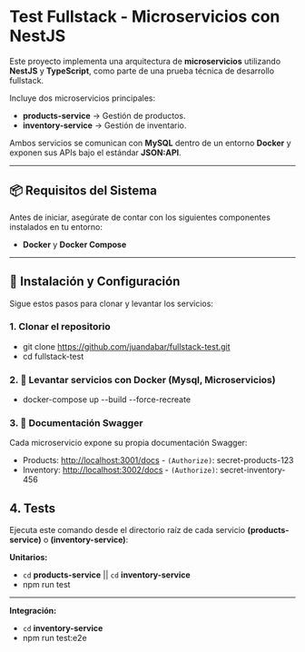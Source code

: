 # Test Fullstack - Microservicios con NestJS

Este proyecto implementa una arquitectura de **microservicios** utilizando **NestJS** y **TypeScript**, como parte de una prueba técnica de desarrollo fullstack.  

Incluye dos microservicios principales:  

- **products-service** → Gestión de productos.  
- **inventory-service** → Gestión de inventario.  

Ambos servicios se comunican con **MySQL** dentro de un entorno **Docker** y exponen sus APIs bajo el estándar **JSON:API**.

---

## 📦 Requisitos del Sistema

Antes de iniciar, asegúrate de contar con los siguientes componentes instalados en tu entorno:  
- **Docker** y **Docker Compose**  

---

## 🚀 Instalación y Configuración

Sigue estos pasos para clonar y levantar los servicios:

### 1. Clonar el repositorio

- git clone https://github.com/juandabar/fullstack-test.git
- cd fullstack-test

### 2. 🐳 Levantar servicios con Docker (Mysql, Microservicios)
- docker-compose up --build --force-recreate
### 3. 📖 Documentación Swagger

Cada microservicio expone su propia documentación Swagger:

- Products: [http://localhost:3001/docs](http://localhost:3001/docs) - `(Authorize)`: secret-products-123
- Inventory: [http://localhost:3002/docs](http://localhost:3002/docs) - `(Authorize)`: secret-inventory-456
## 4. Tests
Ejecuta este comando desde el directorio raíz de cada servicio **(products-service)** o **(inventory-service)**:

**Unitarios:**
- `cd` **products-service** || `cd` **inventory-service**
- npm run test
---
**Integración:**
- `cd` **inventory-service**
- npm run test:e2e